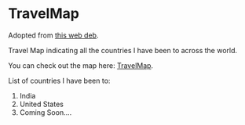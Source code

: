 # TravelMap
Adopted from [this web deb](https://jekyller.github.io/TravelMap/).

Travel Map indicating all the countries I have been to across the world. 

You can check out the map here: [TravelMap](https://www.gupta-harsh.com/map/).

List of countries I have been to:

 1. India
 2. United States
 3. Coming Soon....



